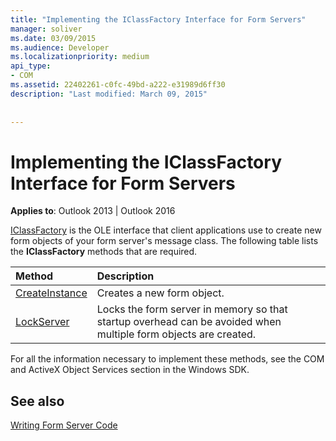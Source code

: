 ```yaml
---
title: "Implementing the IClassFactory Interface for Form Servers"
manager: soliver
ms.date: 03/09/2015
ms.audience: Developer
ms.localizationpriority: medium
api_type:
- COM
ms.assetid: 22402261-c0fc-49bd-a222-e31989d6ff30
description: "Last modified: March 09, 2015"
 
 
---
```


# Implementing the IClassFactory Interface for Form Servers

  
  
**Applies to**: Outlook 2013 | Outlook 2016 
  
[IClassFactory](https://msdn.microsoft.com/library/ms694364%28VS.85%29.aspx) is the OLE interface that client applications use to create new form objects of your form server's message class. The following table lists the **IClassFactory** methods that are required. 
  
|**Method**|**Description**|
|:-----|:-----|
|[CreateInstance](https://msdn.microsoft.com/library/ms682215%28v=VS.85%29.aspx) <br/> |Creates a new form object. |
|[LockServer](https://msdn.microsoft.com/library/ms682332%28v=VS.85%29.aspx) <br/> |Locks the form server in memory so that startup overhead can be avoided when multiple form objects are created. |
   
For all the information necessary to implement these methods, see the COM and ActiveX Object Services section in the Windows SDK.
  
## See also



[Writing Form Server Code](writing-form-server-code.md)

